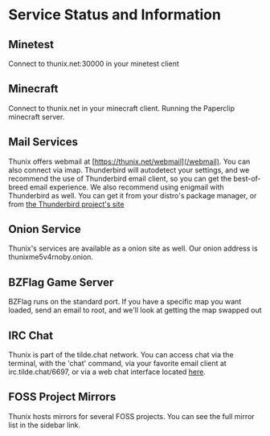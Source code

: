 # Service Status and Information

## Minetest

Connect to thunix.net:30000 in your minetest client

## Minecraft

Connect to thunix.net in your minecraft client. Running the Paperclip
minecraft server.

## Mail Services

Thunix offers webmail at [https://thunix.net/webmail](/webmail). You can
also connect via imap. Thunderbird will autodetect your settings, and we
recommend the use of Thunderbird email client, so you can get the
best-of-breed email experience. We also recommend using enigmail with
Thunderbird as well. You can get it from your distro's package manager,
or from [the Thunderbird project's site](https://www.thunderbird.net/)

## Onion Service

Thunix's services are available as a onion site as well. Our onion
address is thunixme5v4rnoby.onion.

## BZFlag Game Server

BZFlag runs on the standard port. If you have a specific map you want
loaded, send an email to root, and we'll look at getting the map swapped
out

## IRC Chat

Thunix is part of the tilde.chat network. You can access chat via the
terminal, with the 'chat' command, via your favorite email client at
irc.tilde.chat/6697, or via a web chat interface located [here]().

## FOSS Project Mirrors

Thunix hosts mirrors for several FOSS projects. You can see the full
mirror list in the sidebar link.

<!-- Begin autogen content -->
